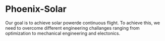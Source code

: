 # Phoenix-Solar
Our goal is to achieve solar powerde continuous flight. To achieve this, we need to overcome different engineering challanges ranging from optimization to mechanical engineering and electonics.
